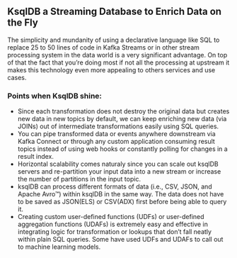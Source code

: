 ## KsqlDB a Streaming Database to Enrich Data on the Fly
The simplicity and mundanity of using a declarative language like SQL to replace 25 to 50 lines of code in Kafka Streams or in other stream processing system in the data world is a very significant advantage. On top of that the fact that you’re doing most if not all the processing at upstream it makes this technology even more appealing to others services and use cases.
### Points when KsqlDB shine:
- Since each transformation does not destroy the original data but creates new data in new topics by default, we can keep enriching new data (via JOINs) out of intermediate transformations easily using SQL queries.
- You can pipe transformed data or events anywhere downstream via Kafka Connect or through any custom application consuming result topics instead of using web hooks or constantly polling for changes in a result index.
- Horizontal scalability comes naturaly since you can scale out ksqlDB servers and re-partition your input data into a new stream or increase the number of partitions in the input topic.
- ksqlDB can process different formats of data (i.e., CSV, JSON, and Apache Avro™) within ksqlDB in the same way. The data does not have to be saved as JSON(ELS) or CSV(ADX) first before being able to query it.
- Creating custom user-defined functions (UDFs) or user-defined aggregation functions (UDAFs) is extremely easy and effective in integrating logic for transformation or lookups that don’t fall neatly within plain SQL queries. Some have used UDFs and UDAFs to call out to machine learning models.
